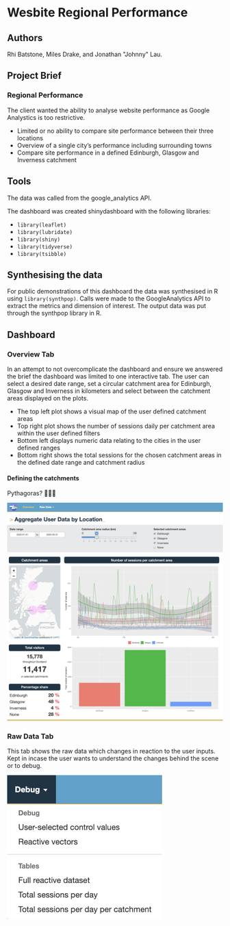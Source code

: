 # Wesbite Regional Performance

## Authors
Rhi Batstone, Miles Drake, and Jonathan "Johnny" Lau.

## Project Brief
### Regional Performance

The client wanted the ability to analyse website performance as Google Analystics is too restrictive.
- Limited or no ability to compare site performance between their three locations
- Overview of a single city’s performance including surrounding towns
- Compare site performance in a defined Edinburgh, Glasgow and Inverness catchment

## Tools

The data was called from the google_analytics API.

The dashboard was created shinydashboard with the following libraries: 
- `library(leaflet)`
- `library(lubridate)`
- `library(shiny)`
- `library(tidyverse)`
- `library(tsibble)`

## Synthesising the data
For public demonstrations of this dashboard the data was synthesised in R using `library(synthpop)`. 
Calls were made to the GoogleAnalytics API to extract the metrics and dimension of interest. The output data was put through the synthpop library in R.

## Dashboard
### Overview Tab
In an attempt to not overcomplicate the dashboard and ensure we answered the brief the dashboard was limited to one interactive tab. The user can select a desired date range, set a circular catchment area for Edinburgh, Glasgow and Inverness in kilometers and select between the catchment areas displayed on the plots. 

- The top left plot shows a visual map of the user defined catchment areas
- Top right plot shows the number of sessions daily per catchment area within the user defined filters
- Bottom left displays numeric data relating to the cities in the user defined ranges
- Bottom right shows the total sessions for the chosen catchment areas in the defined date range and catchment radius

#### Defining the catchments
Pythagoras? 🤷🏼‍♀️

![](/www/screenshot_overview.png)

### Raw Data Tab
This tab shows the raw data which changes in reaction to the user inputs. Kept in incase the user wants to understand the changes behind the scene or to debug.

![](/www/screenshot_rawdata_menu.png)

